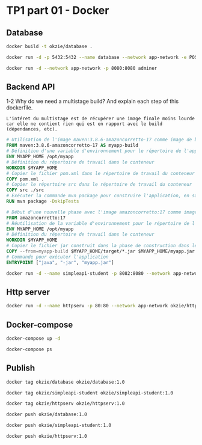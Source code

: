 # TP1 part 01 - Docker

## Database

```bash
docker build -t okzie/database .
```

```bash
docker run -d -p 5432:5432 --name database --network app-network -e POSTGRES_PASSWORD="pwd" -v /my/own/datadir:/var/lib/postgresql/data okzie/database 
```

```bash
docker run -d --network app-network -p 8080:8080 adminer
```

## Backend API

1-2 Why do we need a multistage build? And explain each step of this dockerfile.

```
L'intéret du multistage est de récupérer une image finale moins lourde car elle ne contient rien qui est en rapport avec le build (dépendances, etc).
```

```Dockerfile
# Utilisation de l'image maven:3.8.6-amazoncorretto-17 comme image de base pour la phase de construction
FROM maven:3.8.6-amazoncorretto-17 AS myapp-build
# Définition d'une variable d'environnement pour le répertoire de l'application
ENV MYAPP_HOME /opt/myapp 
# Définition du répertoire de travail dans le conteneur
WORKDIR $MYAPP_HOME
# Copier le fichier pom.xml dans le répertoire de travail du conteneur
COPY pom.xml .
# Copier le répertoire src dans le répertoire de travail du conteneur
COPY src ./src
# Exécuter la commande mvn package pour construire l'application, en sautant les tests
RUN mvn package -DskipTests

# Début d'une nouvelle phase avec l'image amazoncorretto:17 comme image de base pour l'exécution de l'application
FROM amazoncorretto:17
# Réutilisation de la variable d'environnement pour le répertoire de l'application
ENV MYAPP_HOME /opt/myapp
# Définition du répertoire de travail dans le conteneur
WORKDIR $MYAPP_HOME
# Copier le fichier jar construit dans la phase de construction dans le répertoire de travail du conteneur
COPY --from=myapp-build $MYAPP_HOME/target/*.jar $MYAPP_HOME/myapp.jar
# Commande pour exécuter l'application
ENTRYPOINT ["java", "-jar", "myapp.jar"]
```

```bash
docker run -d --name simpleapi-student -p 8082:8080 --network app-network -e DB_USERNAME="user" -e DB_PASSWORD="pwd" okzie/simpleapi-student
```

## Http server

```bash
docker run -d --name httpserv -p 80:80 --network app-network okzie/httpserv
```

## Docker-compose

```bash
docker-compose up -d
```

```bash
docker-compose ps 
```

## Publish

```bash
docker tag okzie/database okzie/database:1.0
```

```bash
docker tag okzie/simpleapi-student okzie/simpleapi-student:1.0
```

```bash
docker tag okzie/httpserv okzie/httpserv:1.0
```

```bash
docker push okzie/database:1.0
```

```sh
docker push okzie/simpleapi-student:1.0
```

```sh
docker push okzie/httpserv:1.0
```